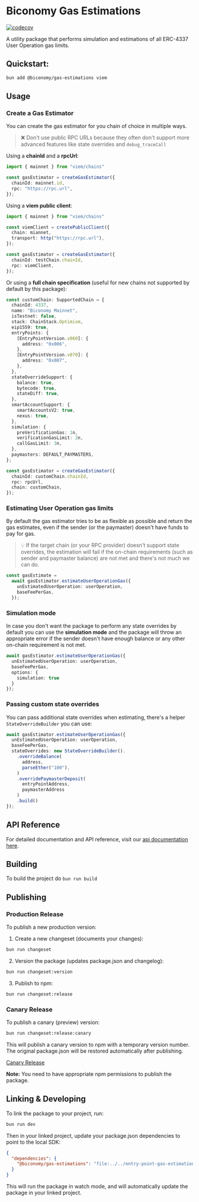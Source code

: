 # Biconomy Gas Estimations

[![codecov](https://codecov.io/gh/bcnmy/entry-point-gas-estimations/graph/badge.svg?token=YFY752HCIC)](https://codecov.io/gh/bcnmy/entry-point-gas-estimations)

A utility package that performs simulation and estimations of all ERC-4337 User Operation gas limits.

## Quickstart:

```sh
bun add @biconomy/gas-estimations viem
```

## Usage

### Create a Gas Estimator
You can create the gas estimator for you chain of choice in multiple ways.

> ❌ Don't use public RPC URLs because they often don't support more advanced features like state overrides and `debug_traceCall`

Using a **chainId** and a **rpcUrl**:
```ts
import { mainnet } from "viem/chains"

const gasEstimator = createGasEstimator({
  chainId: mainnet.id,
  rpc: "https://rpc.url",
});
```
Using a **viem public client**:
```ts
import { mainnet } from "viem/chains"

const viemClient = createPublicClient({
  chain: miannet,
  transport: http("https://rpc.url"),
});

const gasEstimator = createGasEstimator({
  chainId: testChain.chainId,
  rpc: viemClient,
});
```
Or using a **full chain specification** (useful for new chains not supported by default by this package):
```ts
const customChain: SupportedChain = {
  chainId: 4337,
  name: "Biconomy Mainnet",
  isTestnet: false,
  stack: ChainStack.Optimism,
  eip1559: true,
  entryPoints: {
    [EntryPointVersion.v060]: {
      address: "0x006",
    },
    [EntryPointVersion.v070]: {
      address: "0x007",
    },
  },
  stateOverrideSupport: {
    balance: true,
    bytecode: true,
    stateDiff: true,
  },
  smartAccountSupport: {
    smartAccountsV2: true,
    nexus: true,
  },
  simulation: {
    preVerificationGas: 1n,
    verificationGasLimit: 2n,
    callGasLimit: 3n,
  },
  paymasters: DEFAULT_PAYMASTERS,
};

const gasEstimator = createGasEstimator({
  chainId: customChain.chainId,
  rpc: rpcUrl,
  chain: customChain,
});
```
### Estimating User Operation gas limits

By default the gas estimator tries to be as flexible as possible and return the gas estimates, even if the sender (or the paymaster) doesn't have funds to pay for gas.

> 💡 If the target chain (or your RPC provider) doesn't support state overrides, the estimation will fail if the on-chain requirements (such as sender and paymaster balance) are not met and there's not much we can do.

```ts
const gasEstimate =
  await gasEstimator.estimateUserOperationGas({
    unEstimatedUserOperation: userOperation,
    baseFeePerGas,
  });
```

### Simulation mode
In case you don't want the package to perform any state overrides by default you can use the **simulation mode** and the package will throw an appropriate error if the sender doesn't have enough balance or any other on-chain requirement is not met.
```ts
await gasEstimator.estimateUserOperationGas({
  unEstimatedUserOperation: userOperation,
  baseFeePerGas,
  options: {
    simulation: true
  }
});
```
### Passing custom state overrides
You can pass additional state overrides when estimating, there's a helper `StateOverrideBuilder` you can use:
```ts
await gasEstimator.estimateUserOperationGas({
  unEstimatedUserOperation: userOperation,
  baseFeePerGas,
  stateOverrides: new StateOverrideBuilder().
    .overrideBalance(
      address,
      parseEther("100"),
    )
    .overridePaymasterDeposit(
      entryPointAddress,
      paymasterAddress
    )
    .build()
});
```

## API Reference

For detailed documentation and API reference, visit our [api documentation here](https://bcnmy.github.io/entry-point-gas-estimations).

## Building 

To build the project do `bun run build`

## Publishing

### Production Release
To publish a new production version:

1. Create a new changeset (documents your changes):
```sh
bun run changeset
```

2. Version the package (updates package.json and changelog):
```sh
bun run changeset:version
```

3. Publish to npm:
```sh
bun run changeset:release
```

### Canary Release
To publish a canary (preview) version:
```sh
bun run changeset:release:canary
```

This will publish a canary version to npm with a temporary version number. The original package.json will be restored automatically after publishing.

[Canary Release](https://www.npmjs.com/package/@biconomy/gas-estimations)

**Note:** You need to have appropriate npm permissions to publish the package.

## Linking & Developing

To link the package to your project, run:

```sh
bun run dev
```

Then in your linked project, update your package.json dependencies to point to the local SDK:

```json
{
  "dependencies": {
    "@biconomy/gas-estimations": "file:../../entry-point-gas-estimations"
  }
}
```

This will run the package in watch mode, and will automatically update the package in your linked project.
